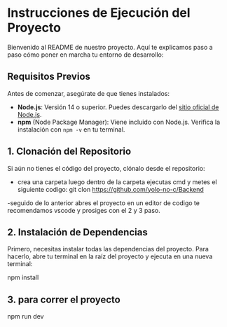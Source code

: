 # Instrucciones de Ejecución del Proyecto

Bienvenido al README de nuestro proyecto. Aquí te explicamos paso a paso cómo poner en marcha tu entorno de desarrollo:

## Requisitos Previos

Antes de comenzar, asegúrate de que tienes instalados:

- **Node.js**: Versión 14 o superior. Puedes descargarlo del [sitio oficial de Node.js](https://nodejs.org/en/download/).
- **npm** (Node Package Manager): Viene incluido con Node.js. Verifica la instalación con `npm -v` en tu terminal.

## 1. Clonación del Repositorio

Si aún no tienes el código del proyecto, clónalo desde el repositorio:
- crea una carpeta luego dentro de la carpeta ejecutas cmd y metes el siguiente codigo: 
git clon https://github.com/yolo-no-c/Backend

-seguido de lo anterior abres el proyecto en un editor de codigo te recomendamos vscode y prosiges con el 2 y 3 paso.

## 2. Instalación de Dependencias
Primero, necesitas instalar todas las dependencias del proyecto. Para hacerlo, abre tu terminal en la raíz del proyecto y ejecuta en una nueva terminal:

npm install

## 3. para correr el proyecto

npm run dev

